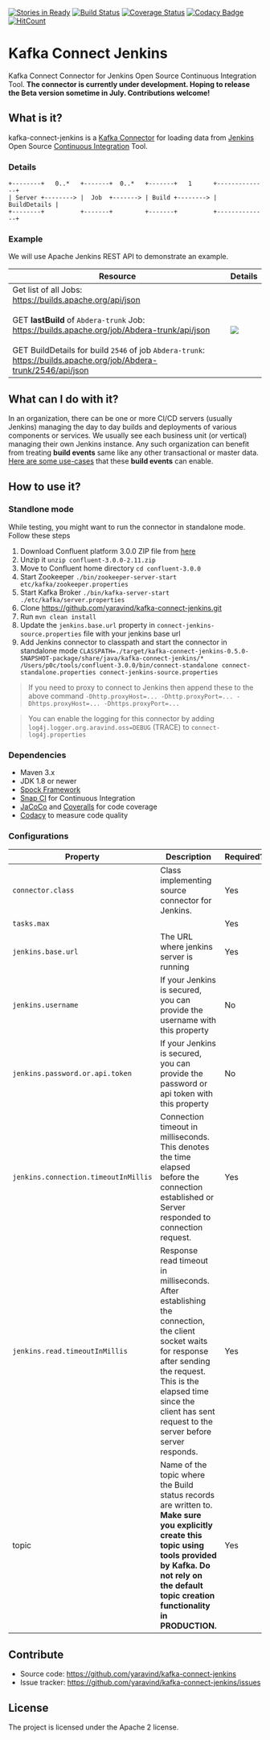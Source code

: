 [![Stories in Ready](https://badge.waffle.io/yaravind/kafka-connect-jenkins.png?label=ready&title=Ready)](https://waffle.io/yaravind/kafka-connect-jenkins)
[![Build Status](https://snap-ci.com/yaravind/kafka-connect-jenkins/branch/master/build_image)](https://snap-ci.com/yaravind/kafka-connect-jenkins/branch/master) [![Coverage Status](https://coveralls.io/repos/github/yaravind/kafka-connect-jenkins/badge.svg?branch=master)](https://coveralls.io/github/yaravind/kafka-connect-jenkins?branch=master) [![Codacy Badge](https://api.codacy.com/project/badge/grade/c6faadd0154740aeb202710fcdea3dfc)](https://www.codacy.com/app/yaravind/kafka-connect-jenkins/dashboard) [![HitCount](https://hitt.herokuapp.com/yaravind/kafka-connect-jenkins.svg)](https://github.com/yaravind/kafka-connect-jenkins)

# Kafka Connect Jenkins

Kafka Connect Connector for Jenkins Open Source Continuous Integration Tool. **The connector is currently under development. Hoping to release the Beta version sometime in July. Contributions welcome!**

## What is it?

kafka-connect-jenkins is a [Kafka Connector](http://kafka.apache.org/0100/documentation.html#connect) for loading data from [Jenkins](https://jenkins.io/) Open Source [Continuous Integration](https://en.wikipedia.org/wiki/Continuous_integration) Tool.

### Details

    +--------+   0..*   +-------+  0..*   +-------+   1      +--------------+
    | Server +--------> |  Job  +-------> | Build +--------> | BuildDetails |
    +--------+          +-------+         +-------+          +--------------+

### Example

We will use Apache Jenkins REST API to demonstrate an example.

| Resource  | Details |
|-----------|---------|
| Get list of all Jobs:<br/> https://builds.apache.org/api/json <br/><br/> GET **lastBuild** of `Abdera-trunk` Job:<br/> https://builds.apache.org/job/Abdera-trunk/api/json <br/><br/> GET BuildDetails for build `2546` of job `Abdera-trunk`:<br/> https://builds.apache.org/job/Abdera-trunk/2546/api/json | ![](https://github.com/yaravind/kafka-connect-jenkins/blob/master/src/site/resources/images/jenkins-resource-relationships.png) |


## What can I do with it?

In an organization, there can be one or more CI/CD servers (usually Jenkins) managing the day to day builds
and deployments of various components or services. We usually see each business unit (or vertical) managing
their own Jenkins instance. Any such organization can benefit from treating **build events** same like any other
transactional or master data. [Here are some use-cases](https://github.com/yaravind/kafka-connect-jenkins/wiki/Use-cases) that these **build events** can enable.

## How to use it?

### Standlone mode

While testing, you might want to run the connector in standalone mode. Follow these steps

1. Download Confluent platform 3.0.0 ZIP file from [here](http://www.confluent.io/download)
2. Unzip it `unzip confluent-3.0.0-2.11.zip`
3. Move to Confluent home directory `cd confluent-3.0.0`
4. Start Zookeeper `./bin/zookeeper-server-start etc/kafka/zookeeper.properties`
5. Start Kafka Broker `./bin/kafka-server-start ./etc/kafka/server.properties`
6. Clone https://github.com/yaravind/kafka-connect-jenkins.git
7. Run `mvn clean install`
8. Update the `jenkins.base.url` property in `connect-jenkins-source.properties` file with your jenkins base url
9. Add Jenkins connector to classpath and start the connector in standalone mode `CLASSPATH=./target/kafka-connect-jenkins-0.5.0-SNAPSHOT-package/share/java/kafka-connect-jenkins/* /Users/p0c/tools/confluent-3.0.0/bin/connect-standalone connect-standalone.properties connect-jenkins-source.properties`
   
> If you need to proxy to connect to Jenkins then append these to the above command `-Dhttp.proxyHost=... -Dhttp.proxyPort=... -Dhttps.proxyHost=... -Dhttps.proxyPort=...`

> You can enable the logging for this connector by adding `log4j.logger.org.aravind.oss=DEBUG` (TRACE) to `connect-log4j.properties`

### Dependencies

- Maven 3.x
- JDK 1.8 or newer
- [Spock Framework](https://spockframework.github.io/spock/docs/1.0/index.html)
- [Snap CI](https://snap-ci.com/yaravind/kafka-connect-jenkins/branch/master) for Continuous Integration
- [JaCoCo](https://github.com/jacoco/jacoco) and [Coveralls](https://coveralls.io/github/yaravind/kafka-connect-jenkins) for code coverage
- [Codacy](https://www.codacy.com/app/yaravind/kafka-connect-jenkins/dashboard) to measure code quality

### Configurations

| Property | Description | Required? | Default value | 
|----------|-------------|------------|---------------|
|`connector.class`|Class implementing source connector for Jenkins.|Yes|org.aravind.oss.kafka.connect.<br/>jenkins.JenkinsSourceConnector|
|`tasks.max`| |Yes|1|
|`jenkins.base.url`|The URL where jenkins server is running|Yes|None|
|`jenkins.username`|If your Jenkins is secured, you can provide the username with this property|No|None|
|`jenkins.password.or.api.token`|If your Jenkins is secured, you can provide the password or api token with this property|No|None|
|`jenkins.connection.timeoutInMillis`|Connection timeout in milliseconds. This denotes the time elapsed before the connection established or Server responded to connection request.|Yes|500|
|`jenkins.read.timeoutInMillis`|Response read timeout in milliseconds. After establishing the connection, the client socket waits for response after sending the request. This is the elapsed time since the client has sent request to the server before server responds.|Yes|3000|
|topic|Name of the topic where the Build status records are written to. **Make sure you explicitly create this topic using tools provided by Kafka. Do not rely on the default topic creation functionality in PRODUCTION.**|Yes|jenkins.connector.topic|

## Contribute

- Source code: https://github.com/yaravind/kafka-connect-jenkins
- Issue tracker: https://github.com/yaravind/kafka-connect-jenkins/issues

## License

The project is licensed under the Apache 2 license.